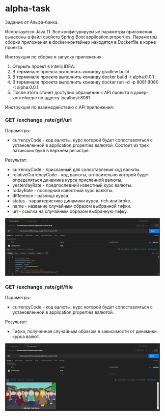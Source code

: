 # alpha-task

Задание от Альфа-банка.

Используется Java 11.
Все конфигурируемые параметры приложения вынесены в файл свойств Spring Boot application.properties.
Параметры сборки приложения в docker-контейнер находятся в Dockerfile в корне проекта.

Инструкция по сборке и запуску приложения:
1) Открыть проект в Intellij IDEA.
2) В терминале проекта выполнить команду gradlew build
3) В терминале проекта выполнить команду docker build -t alpha:0.0.1 .
4) В терминале проекта выполнить команду docker run -d -p 8081:8080 -t alpha:0.0.1
5) После этого станет доступно обращение к API проекта в докер-контейнере по адресу localhost:8081

Инструкция по взаимодействию с API приложения:

### GET /exchange_rate/gif/url

Параметры: 
* currencyCode - код валюты, курс которой будет сопоставляться с установленной в application.properties валютой. Состоит из трех латинских букв в верхнем регистре.

Результат:
* currencyCode - присланный для сопоставления код валюты.
* relativeCurrencyCode - код валюты, относительно которой будет определяться динамика курса присланной валюты.
* yesterdayRate - предпоследний известный курс валюты.
* todayRate - последний известный курс валюты.
* difference - разница курса.
* status - характеристика динамики курса, rich или broke.
* name - название случайным образом выбранной гифки.
* url - ссылка на случайным образом выбранную гифку.

![img1.png](img1.png)

### GET /exchange_rate/gif/file

Параметры: 
* currencyCode - код валюты, курс которой будет сопоставляться с установленной в application.properties валютой.

Результат:
* Гифка, полученная случайным образом в зависимости от динамики курса валют.

![img2.png](img2.png) 